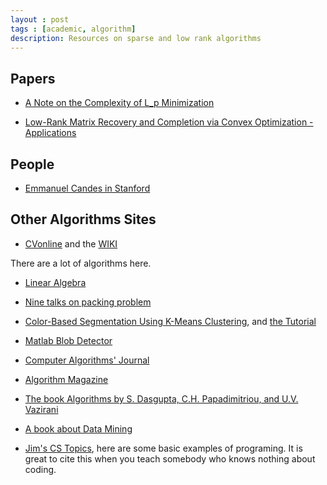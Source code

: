 ```yaml
---
layout : post
tags : [academic, algorithm]
description: Resources on sparse and low rank algorithms
---
```


## Papers

+ [A Note on the Complexity of L_p Minimization](http://www.stanford.edu/~yyye/lpmin_v14.pdf)

+ [Low-Rank Matrix Recovery and Completion via Convex Optimization - Applications](http://perception.csl.illinois.edu/matrix-rank/applications.html)

## People

+ [Emmanuel Candes in Stanford](http://www-stat.stanford.edu/~candes/)

## Other Algorithms Sites

+ [CVonline](http://homepages.inf.ed.ac.uk/rbf/CVonline/CVentry.htm) and the [WIKI](https://sites.google.com/site/cvonlinewiki/home)

There are a lot of algorithms here.

+ [Linear Algebra](http://www.khanacademy.org/math/linear-algebra)

+ [Nine talks on packing problem](http://love-oriented.com/pack/)

+ [Color-Based Segmentation Using K-Means Clustering](http://www.mathworks.com/products/demos/image/color_seg_k/ipexhistology.html), and [the Tutorial](http://home.dei.polimi.it/matteucc/Clustering/tutorial_html/kmeans.html)

+ [Matlab Blob Detector](http://www.commsp.ee.ic.ac.uk/~jahangiri/Blobdetector.html)

+ [Computer Algorithms' Journal](http://algorithms.livejournal.com/)

+ [Algorithm Magazine](http://www.streettech.com/bcp/BCPgraf/StreetTech/Algorithm.html)

+ [The book Algorithms by S. Dasgupta, C.H. Papadimitriou, and U.V. Vazirani](http://www.cs.berkeley.edu/~vazirani/algorithms.html)

+ [A book about Data Mining](http://guidetodatamining.com/)

+ [Jim's CS Topics](http://www.cs.utah.edu/~germain/PPS/Topics/), here are some basic examples of programing. It is great to cite this when you teach somebody who knows nothing about coding.




